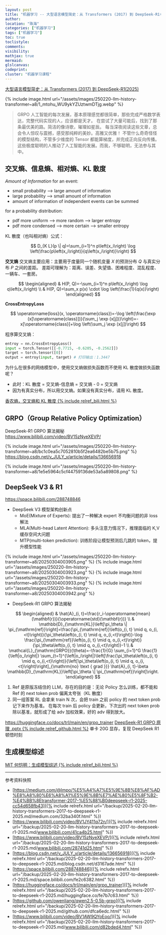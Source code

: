 ```yaml
---
layout: post
title: "机器学习 -- 大型语言模型简史：从 Transformers (2017) 到 DeepSeek-R1(2025)"
author:
location: "珠海"
categories: ["机器学习"]
tags: ["机器学习"]
toc: true
toclistyle:
comments:
visibility:
mathjax: true
mermaid:
glslcanvas:
codeprint:
cluster: "机器学习课程"
---
```


[大型语言模型简史：从 Transformers (2017) 到 DeepSeek-R1(2025)](https://medium.com/@lmpo/%E5%A4%A7%E5%9E%8B%E8%AF%AD%E8%A8%80%E6%A8%A1%E5%9E%8B%E7%AE%80%E5%8F%B2-%E4%BB%8Etransformer-2017-%E5%88%B0deepseek-r1-2025-cc54d658fb43)

{% include image.html url="/assets/images/250220-llm-history-transformer~a8/1_mtohu_WU9ykYZUztwmDTjg.webp" %}

> GRPO 人工智能的每次发展，基本原理感觉都很简单，那些完成严格数学表达，完整代码实现的人，应该都是天才。
> 在尝试了大量可能后，找到了那条最优美的路。简洁的像诗歌，璀璨如星辰。
> 每当深夜阅读这些文章，总会令人惊叹与震撼，感受那纯粹的美妙。高雅又优雅！
> 不管什么奇奇怪怪的模型结构，不管多少维度的 Tensor 都能算梯度，并完成正向反向传播。
> 这些极度聪明的人推动了人工智能的发展。而我，不够聪明，无法参与其中。


## 交叉熵、信息熵、相对熵、KL 散度

*Amount of Information*
for an event:
* small probability --> large amount of information
* large probability --> small amount of information
* amount of information of independent events can be summed

for a probability distribution:
* pdf more uniform --> more random --> larger entropy
* pdf more condensed --> more certain --> smaller entropy

KL 散度（也叫相对熵）公式：

$$
D_{K L}(p \| q)=\sum_{i=1}^n p\left(x_i\right) \log \left(\frac{p\left(x_i\right)}{q\left(x_i\right)}\right)
$$

**交叉熵**
交叉熵主要应用：主要用于度量同一个随机变量 $X$ 的预测分布 $Q$ 与真实分布 $P$ 之间的差距。
差距可理解为：距离、误差、失望值、困难程度、混乱程度、一辆车、一套房。

$$
\begin{aligned}
& H(P, Q)=-\sum_{i=1}^n p\left(x_i\right) \log q\left(x_i\right) \\
& H(P, Q)=\sum_x p(x) \cdot \log \left(\frac{1}{q(x)}\right)
\end{aligned}
$$

**CrossEntropyLoss**

$$
\operatorname{loss}(x, \operatorname{class})=-\log \left(\frac{\exp (x[\operatorname{class}])}{\sum_j \exp (x[j])}\right)=-x[\operatorname{class}]+\log \left(\sum_j \exp (x[j])\right)
$$

程序算交叉熵：
```python
entroy = nn.CrossEntropyLoss()
input = torch.Tensor([[-0.7715, -0.6205, -0.2562]])
target = torch.tensor([0])
output = entroy(input, target) # 打印输出：1.3447
```

为什么在很多的网络模型中，使用交叉熵做损失函数而不使用 KL 散度做损失函数呢？
* 此时：KL 散度 = 交叉熵-信息熵 = 交叉熵 - 0 = 交叉熵
* 因为有真实分布，所以用交叉熵。如果没有真实分布，请用 KL 散度。

[香农熵，交叉熵和 KL 散度 {% include relref_bili.html %}](https://www.bilibili.com/video/BV1JY411q72n/)


## GRPO（Group Relative Policy Optimization）

DeepSeek-R1 GRPO 算法揭秘
<https://www.bilibili.com/video/BV15zNyeXEVP/>

{% include image.html url="/assets/images/250220-llm-history-transformer~a8/bc1c0ea5c7052810b5f2ea6482be5b75.png" %}
<https://blog.csdn.net/v_JULY_v/article/details/136656918>

{% include image.html url="/assets/images/250220-llm-history-transformer~a8/1e5e5964c5cf44759136de53a5a89808.png" %}


## DeepSeek V3 & R1

<https://space.bilibili.com/288748846>
* DeepSeek V3 模型架构创新点
    * MoE(Mixture of Experts): 提出了一种解决 expert 不均衡问题的非 loss 解法
    * MLA(Multi-head Latent Attention): 多头注意力情况下，推理面临的 K,V 缓存空间大问题
    * MTP(multi-token prediction): 训练阶段让模型预测后几跳的 token，提升模型性能

{% include image.html url="/assets/images/250220-llm-history-transformer~a8/20250304003905.png" %}
{% include image.html url="/assets/images/250220-llm-history-transformer~a8/20250304003923.png" %}
{% include image.html url="/assets/images/250220-llm-history-transformer~a8/20250304003933.png" %}
{% include image.html url="/assets/images/250220-llm-history-transformer~a8/20250304003942.png" %}

* DeepSeek-R1 GRPO 算法揭秘

$$
\begin{aligned}
& \hat{A}_{i, t}=\frac{r_i-\operatorname{mean}(\mathbf{r})}{\operatorname{std}(\mathbf{r})} \\
& \mathbb{D}_{\mathrm{KL}}\left[\pi_\theta \| \pi_{\mathrm{ref}}\right]=\frac{\pi_{\mathrm{ref}}\left(o_{i, t} \mid q, o_{i,<t}\right)}{\pi_\theta\left(o_{i, t} \mid q, o_{i,<t}\right)}-\log \frac{\pi_{\mathrm{ref}}\left(o_{i, t} \mid q, o_{i,<t}\right)}{\pi_\theta\left(o_{i, t} \mid q, o_{i,<t}\right)}-1 \\
& \mathcal{L}_{\mathrm{GRPO}}(\theta)=-\frac{1}{G} \sum_{i=1}^G \frac{1}{\left|o_i\right|} \sum_{t=1}^{\left|o_i\right|}\left[\frac{\pi_\theta\left(o_{i, t} \mid q, o_{i,<t}\right)}{\left[\pi_\theta\left(o_{i, t} \mid q, o_{i,<t}\right)\right]_{\mathrm{no} \text { grad }}} \hat{A}_{i, t}-\beta \mathbb{D}_{\mathrm{KL}}\left[\pi_\theta \| \pi_{\mathrm{ref}}\right]\right.
\end{aligned}
$$

1. Ref 是原版冻结住的 LLM，存在的目的是：无论 Policy 怎么训练，都不能和 Ref 的 next token prob 偏离太夸张（KL 散度）
2. 同一组答案 RL 会拿来 train N 次，会把 train 之前 policy 的 next token prob 记下来作为基准。
    在每次 train 后 policy 会更新，下次出的 next token prob 除以基准，就形成了给 adv 加权效果，好的 adv 得到放大。

<https://huggingface.co/docs/trl/main/en/grpo_trainer>
[DeepSeek-R1 GRPO 原理 .pptx {% include relref_github.html %}](https://github.com/owenliang/qwen2.5-0.5b-grpo)
单卡 20G 显存，复现 DeepSeek R1 顿悟时刻


## 生成模型综述

[MIT 何恺明：生成模型综述 {% include relref_bili.html %}](https://www.bilibili.com/video/BV1AW9QYoEoo/)



<hr class='reviewline'/>
<p class='reviewtip'><script type='text/javascript' src='{% include relref.html url="/assets/reviewjs/blogs/2025-02-20-llm-history-transformers-2017-to-deepseek-r1-2025.md.js" %}'></script></p>
<font class='ref_snapshot'>参考资料快照</font>

- [https://medium.com/@lmpo/%E5%A4%A7%E5%9E%8B%E8%AF%AD%E8%A8%80%E6%A8%A1%E5%9E%8B%E7%AE%80%E5%8F%B2-%E4%BB%8Etransformer-2017-%E5%88%B0deepseek-r1-2025-cc54d658fb43]({% include relrefx.html url="/backup/2025-02-20-llm-history-transformers-2017-to-deepseek-r1-2025.md/medium.com/32ba340f.html" %})
- [https://www.bilibili.com/video/BV1JY411q72n/]({% include relrefx.html url="/backup/2025-02-20-llm-history-transformers-2017-to-deepseek-r1-2025.md/www.bilibili.com/41ca4b25.html" %})
- [https://www.bilibili.com/video/BV15zNyeXEVP/]({% include relrefx.html url="/backup/2025-02-20-llm-history-transformers-2017-to-deepseek-r1-2025.md/www.bilibili.com/28741d25.html" %})
- [https://blog.csdn.net/v_JULY_v/article/details/136656918]({% include relrefx.html url="/backup/2025-02-20-llm-history-transformers-2017-to-deepseek-r1-2025.md/blog.csdn.net/d3167ade.html" %})
- [https://space.bilibili.com/288748846]({% include relrefx.html url="/backup/2025-02-20-llm-history-transformers-2017-to-deepseek-r1-2025.md/space.bilibili.com/fe2c6382.html" %})
- [https://huggingface.co/docs/trl/main/en/grpo_trainer]({% include relrefx.html url="/backup/2025-02-20-llm-history-transformers-2017-to-deepseek-r1-2025.md/huggingface.co/fe7b7c63.html" %})
- [https://github.com/owenliang/qwen2.5-0.5b-grpo]({% include relrefx.html url="/backup/2025-02-20-llm-history-transformers-2017-to-deepseek-r1-2025.md/github.com/dfca6edc.html" %})
- [https://www.bilibili.com/video/BV1AW9QYoEoo/]({% include relrefx.html url="/backup/2025-02-20-llm-history-transformers-2017-to-deepseek-r1-2025.md/www.bilibili.com/d82bded4.html" %})
